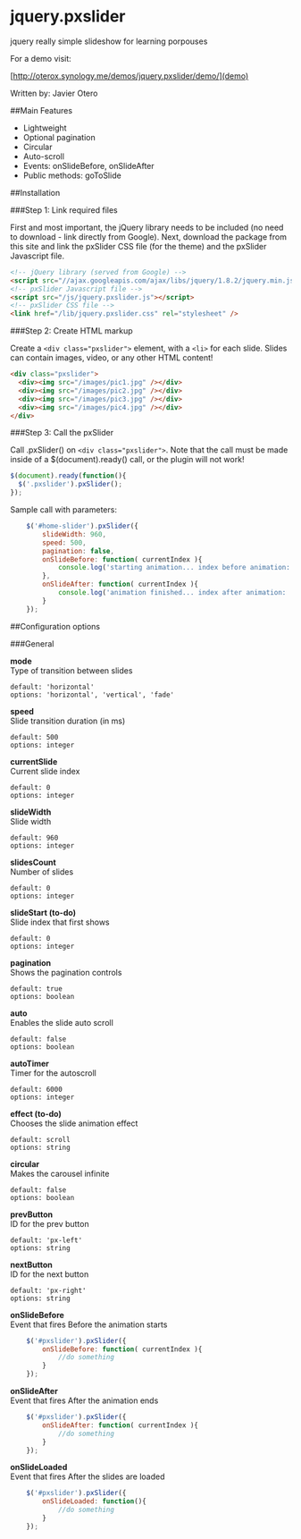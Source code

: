 jquery.pxslider
===============

jquery really simple slideshow for learning porpouses

For a demo visit:

[http://oterox.synology.me/demos/jquery.pxslider/demo/](demo)

Written by: Javier Otero 

##Main Features
- Lightweight
- Optional pagination
- Circular
- Auto-scroll
- Events: onSlideBefore, onSlideAfter
- Public methods: goToSlide

##Installation

###Step 1: Link required files

First and most important, the jQuery library needs to be included (no need to download - link directly from Google). Next, download the package from this site and link the pxSlider CSS file (for the theme) and the pxSlider Javascript file.

```html
<!-- jQuery library (served from Google) -->
<script src="//ajax.googleapis.com/ajax/libs/jquery/1.8.2/jquery.min.js"></script>
<!-- pxSlider Javascript file -->
<script src="/js/jquery.pxslider.js"></script>
<!-- pxSlider CSS file -->
<link href="/lib/jquery.pxslider.css" rel="stylesheet" />
```

###Step 2: Create HTML markup

Create a `<div class="pxslider">` element, with a `<li>` for each slide. Slides can contain images, video, or any other HTML content!

```html
<div class="pxslider">
  <div><img src="/images/pic1.jpg" /></div>
  <div><img src="/images/pic2.jpg" /></div>
  <div><img src="/images/pic3.jpg" /></div>
  <div><img src="/images/pic4.jpg" /></div>
</div>
```

###Step 3: Call the pxSlider

Call .pxSlider() on `<div class="pxslider">`. Note that the call must be made inside of a $(document).ready() call, or the plugin will not work!

```javascript
$(document).ready(function(){
  $('.pxslider').pxSlider();
});
```
Sample call with parameters:
```javascript
	$('#home-slider').pxSlider({
	    slideWidth: 960,
	    speed: 500,
	    pagination: false,
		onSlideBefore: function( currentIndex ){
			console.log('starting animation... index before animation: ' + currentIndex );
		},
		onSlideAfter: function( currentIndex ){
			console.log('animation finished... index after animation: ' + currentIndex );
		}
	});
```

##Configuration options

###General

**mode**  
Type of transition between slides
```
default: 'horizontal'  
options: 'horizontal', 'vertical', 'fade'
```

**speed**  
Slide transition duration (in ms)
```
default: 500  
options: integer
```
				
**currentSlide**  
Current slide index
```
default: 0  
options: integer
```

**slideWidth**  
Slide width
```
default: 960  
options: integer
```

**slidesCount**  
Number of slides
```
default: 0  
options: integer
```

**slideStart (to-do)**  
Slide index that first shows
```
default: 0  
options: integer
```

**pagination**  
Shows the pagination controls
```
default: true  
options: boolean
```

**auto**  
Enables the slide auto scroll
```
default: false  
options: boolean
```

**autoTimer**  
Timer for the autoscroll
```
default: 6000  
options: integer
```

**effect (to-do)**  
Chooses the slide animation effect
```
default: scroll  
options: string
```

**circular**  
Makes the carousel infinite
```
default: false  
options: boolean
```

**prevButton**  
ID for the prev button
```
default: 'px-left'  
options: string
```

**nextButton**  
ID for the next button
```
default: 'px-right'  
options: string
```

**onSlideBefore**  
Event that fires Before the animation starts
```javascript
	$('#pxslider').pxSlider({
		onSlideBefore: function( currentIndex ){
			//do something
		}
	});
```

**onSlideAfter**  
Event that fires After the animation ends
```javascript
	$('#pxslider').pxSlider({
		onSlideAfter: function( currentIndex ){
			//do something
		}
	});
```

**onSlideLoaded**  
Event that fires After the slides are loaded
```javascript
	$('#pxslider').pxSlider({
		onSlideLoaded: function(){
			//do something
		}
	});
```
